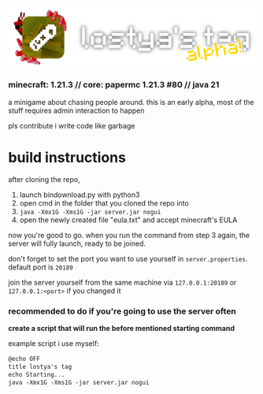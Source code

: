 ![logo alpha](logo_alpha.png)
### minecraft: 1.21.3 // core: papermc 1.21.3 #80 // java 21
a minigame about chasing people around. this is an early alpha, most of the stuff requires admin interaction to happen

pls contribute i write code like garbage


# build instructions
after cloning the repo,
1. launch bindownload.py with python3
2. open cmd in the folder that you cloned the repo into
3. `java -Xmx1G -Xms1G -jar server.jar nogui`
4. open the newly created file "eula.txt" and accept minecraft's EULA

now you're good to go. when you run the command from step 3 again, the server will fully launch, ready to be joined.

don't forget to set the port you want to use yourself in `server.properties`. default port is `20189`

join the server yourself from the same machine via `127.0.0.1:20189` or `127.0.0.1:<port>` if you changed it

### recommended to do if you're going to use the server often
**create a script that will run the before mentioned starting command**

example script i use myself:
```
@echo OFF
title lostya's tag
echo Starting...
java -Xmx1G -Xms1G -jar server.jar nogui
```

